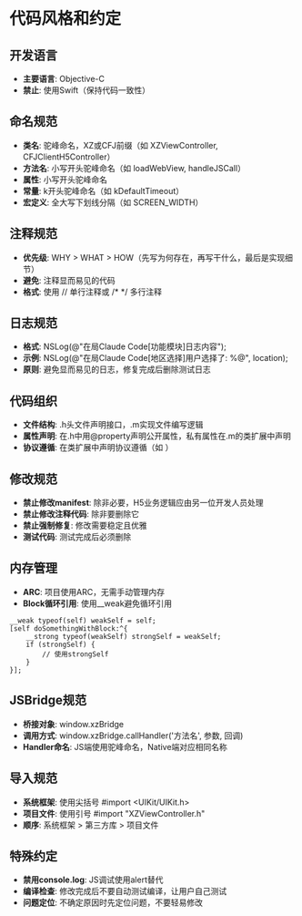 # 代码风格和约定

## 开发语言
- **主要语言**: Objective-C
- **禁止**: 使用Swift（保持代码一致性）

## 命名规范
- **类名**: 驼峰命名，XZ或CFJ前缀（如 XZViewController, CFJClientH5Controller）
- **方法名**: 小写开头驼峰命名（如 loadWebView, handleJSCall）
- **属性**: 小写开头驼峰命名
- **常量**: k开头驼峰命名（如 kDefaultTimeout）
- **宏定义**: 全大写下划线分隔（如 SCREEN_WIDTH）

## 注释规范
- **优先级**: WHY > WHAT > HOW（先写为何存在，再写干什么，最后是实现细节）
- **避免**: 注释显而易见的代码
- **格式**: 使用 // 单行注释或 /* */ 多行注释

## 日志规范
- **格式**: NSLog(@"在局Claude Code[功能模块]日志内容");
- **示例**: NSLog(@"在局Claude Code[地区选择]用户选择了: %@", location);
- **原则**: 避免显而易见的日志，修复完成后删除测试日志

## 代码组织
- **文件结构**: .h头文件声明接口，.m实现文件编写逻辑
- **属性声明**: 在.h中用@property声明公开属性，私有属性在.m的类扩展中声明
- **协议遵循**: 在类扩展中声明协议遵循（如 <UITableViewDelegate>）

## 修改规范
- **禁止修改manifest**: 除非必要，H5业务逻辑应由另一位开发人员处理
- **禁止修改注释代码**: 除非要删除它
- **禁止强制修复**: 修改需要稳定且优雅
- **测试代码**: 测试完成后必须删除

## 内存管理
- **ARC**: 项目使用ARC，无需手动管理内存
- **Block循环引用**: 使用__weak避免循环引用
```objc
__weak typeof(self) weakSelf = self;
[self doSomethingWithBlock:^{
    __strong typeof(weakSelf) strongSelf = weakSelf;
    if (strongSelf) {
        // 使用strongSelf
    }
}];
```

## JSBridge规范
- **桥接对象**: window.xzBridge
- **调用方式**: window.xzBridge.callHandler('方法名', 参数, 回调)
- **Handler命名**: JS端使用驼峰命名，Native端对应相同名称

## 导入规范
- **系统框架**: 使用尖括号 #import <UIKit/UIKit.h>
- **项目文件**: 使用引号 #import "XZViewController.h"
- **顺序**: 系统框架 > 第三方库 > 项目文件

## 特殊约定
- **禁用console.log**: JS调试使用alert替代
- **编译检查**: 修改完成后不要自动测试编译，让用户自己测试
- **问题定位**: 不确定原因时先定位问题，不要轻易修改